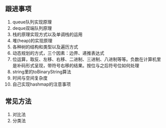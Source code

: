 ## 跟进事项

1. queue队列实现原理
2. deque双端队列原理
3. 栈的原理实现方式以及单调栈的运用
4. 堆(heap)的实现原理
5. 各种树的结构和类型以及遍历方式
6. 动态规划的方式，三个因素：边界、递推表达式
7. 位运算，取反、左移、右移、二进制、三进制、八进制等等。负数在计算机里是补码形式呈现，带符号右移的结果。按位与之后符号位如何处理
8. string里的toBinaryString算法
9. 时间与空间复杂度
10. 自己实现hashmap的注意事项

## 常见方法

1. 对比法
2. 分类法